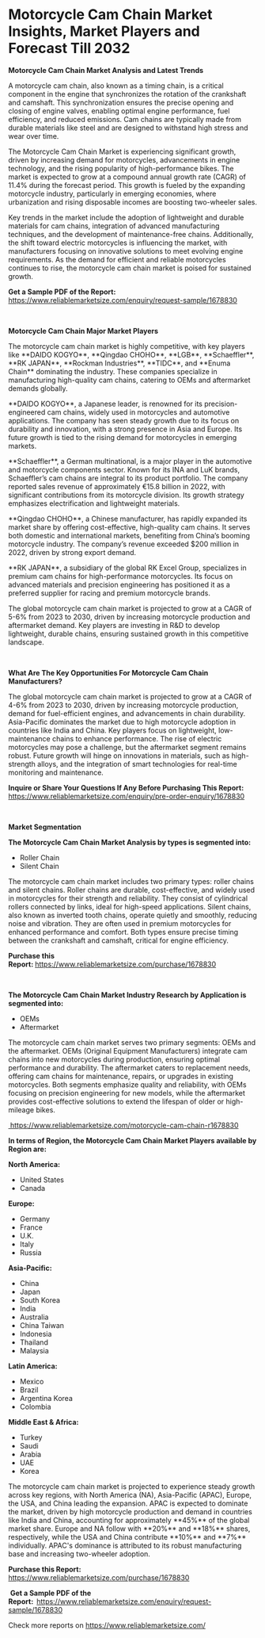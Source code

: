 <p><h1>Motorcycle Cam Chain Market Insights, Market Players and Forecast Till 2032</h1></p><p><strong>Motorcycle Cam Chain Market Analysis and Latest Trends</strong></p>
<p><p>A motorcycle cam chain, also known as a timing chain, is a critical component in the engine that synchronizes the rotation of the crankshaft and camshaft. This synchronization ensures the precise opening and closing of engine valves, enabling optimal engine performance, fuel efficiency, and reduced emissions. Cam chains are typically made from durable materials like steel and are designed to withstand high stress and wear over time.</p><p>The Motorcycle Cam Chain Market is experiencing significant growth, driven by increasing demand for motorcycles, advancements in engine technology, and the rising popularity of high-performance bikes. The market is expected to grow at a compound annual growth rate (CAGR) of 11.4% during the forecast period. This growth is fueled by the expanding motorcycle industry, particularly in emerging economies, where urbanization and rising disposable incomes are boosting two-wheeler sales.</p><p>Key trends in the market include the adoption of lightweight and durable materials for cam chains, integration of advanced manufacturing techniques, and the development of maintenance-free chains. Additionally, the shift toward electric motorcycles is influencing the market, with manufacturers focusing on innovative solutions to meet evolving engine requirements. As the demand for efficient and reliable motorcycles continues to rise, the motorcycle cam chain market is poised for sustained growth.</p></p>
<p><strong>Get a Sample PDF of the Report:&nbsp;</strong> <a href="https://www.reliablemarketsize.com/enquiry/request-sample/1678830?utm_campaign=1197&utm_medium=2&utm_source=Github&utm_content=ia&utm_term=22012025&utm_id=motorcycle-cam-chain">https://www.reliablemarketsize.com/enquiry/request-sample/1678830</a></p>
<p>&nbsp;</p>
<p><strong>Motorcycle Cam Chain Major Market Players</strong></p>
<p><p>The motorcycle cam chain market is highly competitive, with key players like **DAIDO KOGYO**, **Qingdao CHOHO**, **LGB**, **Schaeffler**, **RK JAPAN**, **Rockman Industries**, **TIDC**, and **Enuma Chain** dominating the industry. These companies specialize in manufacturing high-quality cam chains, catering to OEMs and aftermarket demands globally.</p><p>**DAIDO KOGYO**, a Japanese leader, is renowned for its precision-engineered cam chains, widely used in motorcycles and automotive applications. The company has seen steady growth due to its focus on durability and innovation, with a strong presence in Asia and Europe. Its future growth is tied to the rising demand for motorcycles in emerging markets.</p><p>**Schaeffler**, a German multinational, is a major player in the automotive and motorcycle components sector. Known for its INA and LuK brands, Schaeffler’s cam chains are integral to its product portfolio. The company reported sales revenue of approximately €15.8 billion in 2022, with significant contributions from its motorcycle division. Its growth strategy emphasizes electrification and lightweight materials.</p><p>**Qingdao CHOHO**, a Chinese manufacturer, has rapidly expanded its market share by offering cost-effective, high-quality cam chains. It serves both domestic and international markets, benefiting from China’s booming motorcycle industry. The company’s revenue exceeded $200 million in 2022, driven by strong export demand.</p><p>**RK JAPAN**, a subsidiary of the global RK Excel Group, specializes in premium cam chains for high-performance motorcycles. Its focus on advanced materials and precision engineering has positioned it as a preferred supplier for racing and premium motorcycle brands.</p><p>The global motorcycle cam chain market is projected to grow at a CAGR of 5-6% from 2023 to 2030, driven by increasing motorcycle production and aftermarket demand. Key players are investing in R&D to develop lightweight, durable chains, ensuring sustained growth in this competitive landscape.</p></p>
<p>&nbsp;</p>
<p><strong>What Are The Key Opportunities For Motorcycle Cam Chain Manufacturers?</strong></p>
<p><p>The global motorcycle cam chain market is projected to grow at a CAGR of 4-6% from 2023 to 2030, driven by increasing motorcycle production, demand for fuel-efficient engines, and advancements in chain durability. Asia-Pacific dominates the market due to high motorcycle adoption in countries like India and China. Key players focus on lightweight, low-maintenance chains to enhance performance. The rise of electric motorcycles may pose a challenge, but the aftermarket segment remains robust. Future growth will hinge on innovations in materials, such as high-strength alloys, and the integration of smart technologies for real-time monitoring and maintenance.</p></p>
<p><strong>Inquire or Share Your Questions If Any Before Purchasing This Report:</strong> <a href="https://www.reliablemarketsize.com/enquiry/pre-order-enquiry/1678830?utm_campaign=1197&utm_medium=2&utm_source=Github&utm_content=ia&utm_term=22012025&utm_id=motorcycle-cam-chain">https://www.reliablemarketsize.com/enquiry/pre-order-enquiry/1678830</a></p>
<p>&nbsp;</p>
<p><strong>Market Segmentation</strong></p>
<p><strong>The Motorcycle Cam Chain Market Analysis by types is segmented into:</strong></p>
<p><ul><li>Roller Chain</li><li>Silent Chain</li></ul></p>
<p><p>The motorcycle cam chain market includes two primary types: roller chains and silent chains. Roller chains are durable, cost-effective, and widely used in motorcycles for their strength and reliability. They consist of cylindrical rollers connected by links, ideal for high-speed applications. Silent chains, also known as inverted tooth chains, operate quietly and smoothly, reducing noise and vibration. They are often used in premium motorcycles for enhanced performance and comfort. Both types ensure precise timing between the crankshaft and camshaft, critical for engine efficiency.</p></p>
<p><strong>Purchase this Report:&nbsp;</strong><a href="https://www.reliablemarketsize.com/purchase/1678830?utm_campaign=1197&utm_medium=2&utm_source=Github&utm_content=ia&utm_term=22012025&utm_id=motorcycle-cam-chain">https://www.reliablemarketsize.com/purchase/1678830</a></p>
<p>&nbsp;</p>
<p><strong>The Motorcycle Cam Chain Market Industry Research by Application is segmented into:</strong></p>
<p><ul><li>OEMs</li><li>Aftermarket</li></ul></p>
<p><p>The motorcycle cam chain market serves two primary segments: OEMs and the aftermarket. OEMs (Original Equipment Manufacturers) integrate cam chains into new motorcycles during production, ensuring optimal performance and durability. The aftermarket caters to replacement needs, offering cam chains for maintenance, repairs, or upgrades in existing motorcycles. Both segments emphasize quality and reliability, with OEMs focusing on precision engineering for new models, while the aftermarket provides cost-effective solutions to extend the lifespan of older or high-mileage bikes.</p></p>
<p><a href="https://www.reliablemarketsize.com/motorcycle-cam-chain-r1678830?utm_campaign=1197&utm_medium=2&utm_source=Github&utm_content=ia&utm_term=22012025&utm_id=motorcycle-cam-chain">&nbsp;https://www.reliablemarketsize.com/motorcycle-cam-chain-r1678830</a></p>
<p><strong>In terms of Region, the Motorcycle Cam Chain Market Players available by Region are:</strong></p>
<p>
    <p> <strong> North America: </strong>
        <ul>
            <li>United States</li>
            <li>Canada</li>
        </ul>
        </p> 
    <p> <strong> Europe: </strong>
        <ul>
            <li>Germany</li>
            <li>France</li>
            <li>U.K.</li>
            <li>Italy</li>
            <li>Russia</li>
        </ul>
        </p> 
    <p> <strong> Asia-Pacific: </strong>
        <ul>
            <li>China</li>
            <li>Japan</li>
            <li>South Korea</li>
            <li>India</li>
            <li>Australia</li>
            <li>China Taiwan</li>
            <li>Indonesia</li>
            <li>Thailand</li>
            <li>Malaysia</li>
        </ul>
        </p> 
    <p> <strong> Latin America: </strong>
        <ul>
            <li>Mexico</li>
            <li>Brazil</li>
            <li>Argentina Korea</li>
            <li>Colombia</li>
        </ul>
        </p> 
    <p> <strong> Middle East & Africa: </strong>
        <ul>
            <li>Turkey</li>
            <li>Saudi</li>
            <li>Arabia</li>
            <li>UAE</li>
            <li>Korea</li>
        </ul>
    </p>
    </p>
<p><p>The motorcycle cam chain market is projected to experience steady growth across key regions, with North America (NA), Asia-Pacific (APAC), Europe, the USA, and China leading the expansion. APAC is expected to dominate the market, driven by high motorcycle production and demand in countries like India and China, accounting for approximately **45%** of the global market share. Europe and NA follow with **20%** and **18%** shares, respectively, while the USA and China contribute **10%** and **7%** individually. APAC's dominance is attributed to its robust manufacturing base and increasing two-wheeler adoption.</p></p>
<p><strong>Purchase this Report: </strong><a href="https://www.reliablemarketsize.com/purchase/1678830?utm_campaign=1197&utm_medium=2&utm_source=Github&utm_content=ia&utm_term=22012025&utm_id=motorcycle-cam-chain">https://www.reliablemarketsize.com/purchase/1678830</a></p>
<p>&nbsp;<strong>Get a Sample PDF of the Report:&nbsp;&nbsp;</strong><a href="https://www.reliablemarketsize.com/enquiry/request-sample/1678830?utm_campaign=1197&utm_medium=2&utm_source=Github&utm_content=ia&utm_term=22012025&utm_id=motorcycle-cam-chain">https://www.reliablemarketsize.com/enquiry/request-sample/1678830</a></p>
<p><strong></strong></p>
<p>Check more reports on <a href="https://www.reliablemarketsize.com/?utm_campaign=1197&utm_medium=2&utm_source=Github&utm_content=ia&utm_term=22012025&utm_id=motorcycle-cam-chain">https://www.reliablemarketsize.com/</a></p>